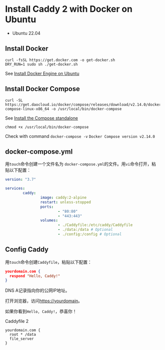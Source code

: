# Install Caddy 2 with Docker on Ubuntu

* Ubuntu 22.04

## Install Docker

```shell
curl -fsSL https://get.docker.com -o get-docker.sh
DRY_RUN=1 sudo sh ./get-docker.sh
```

See [Install Docker Engine on Ubuntu](https://docs.docker.com/engine/install/ubuntu/#install-using-the-convenience-script)

## Install Docker Compose

```shell
curl -SL https://get.daocloud.io/docker/compose/releases/download/v2.14.0/docker-compose-linux-x86_64 -o /usr/local/bin/docker-compose
```

See [Install the Compose standalone](https://docs.docker.com/compose/install/other/)


```shell
chmod +x /usr/local/bin/docker-compose
```

Check with command `docker-compose -v`
`Docker Compose version v2.14.0`

## docker-compose.yml

用`touch`命令创建一个文件名为 `docker-compose.yml`的文件。用`vi`命令打开，粘贴以下配置：

```yaml
version: "3.7"

services:
        caddy:
                image: caddy:2-alpine
                restart: unless-stopped
                ports:
                        - "80:80"
                        - "443:443"
                volumes:
                        - ./Caddyfile:/etc/caddy/Caddyfile
                        - ./data:/data # Optional
                        - ./config:/config # Optional
```

## Config Caddy

用`touch`命令创建`Caddyfile`，粘贴以下配置：

```json
yourdomain.com {
  respond "Hello, Caddy!"
}
```

DNS A记录指向你的公网IP地址。

打开浏览器，访问[https://yourdomain]()。

如果你看到`Hello, Caddy!`，恭喜你！

Caddyfile 2

```
yourdomain.com {
  root * /data
  file_server
}
```